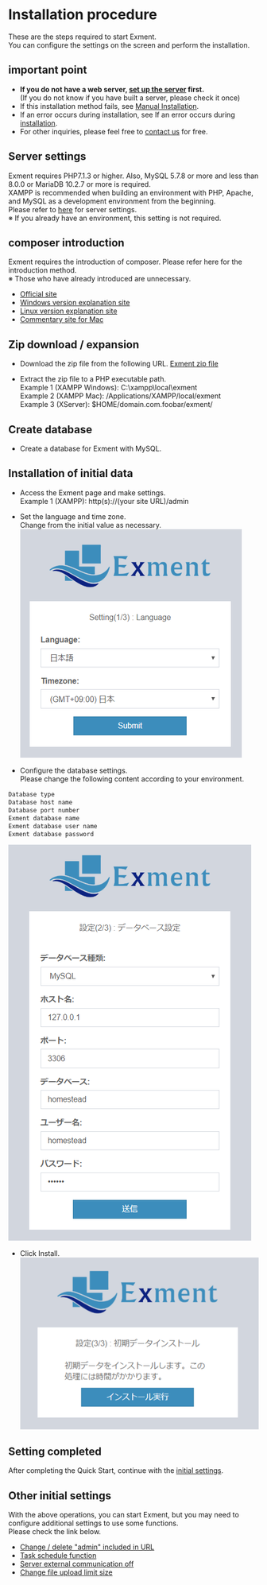 # Installation procedure
These are the steps required to start Exment.  
You can configure the settings on the screen and perform the installation.  


## important point
- **If you do not have a web server, [set up the server](/server) first.**  
(If you do not know if you have built a server, please check it once)
- If this installation method fails, see [Manual Installation](/quickstart_manual).
- If an error occurs during installation, see If an error occurs during [installation](/install_error).
- For other inquiries, please feel free to [contact us](https://exment.net/inquiry) for free.

## Server settings
Exment requires PHP7.1.3 or higher. Also, MySQL 5.7.8 or more and less than 8.0.0 or MariaDB 10.2.7 or more is required.  
XAMPP is recommended when building an environment with PHP, Apache, and MySQL as a development environment from the beginning.  
Please refer to [here](install_xampp) for server settings.  
※ If you already have an environment, this setting is not required.


## composer introduction
Exment requires the introduction of composer. Please refer here for the introduction method.  
※ Those who have already introduced are unnecessary.  
- [Official site](https://getcomposer.org/download/)
- [Windows version explanation site](https://weblabo.oscasierra.net/php-composer-windows-install/)
- [Linux version explanation site](https://weblabo.oscasierra.net/php-composer-centos-install/)
- [Commentary site for Mac](https://weblabo.oscasierra.net/php-composer-macos-homebrew-install/)


## Zip download / expansion
- Download the zip file from the following URL.
[Exment zip file](https://exment.net/downloads/en/exment.zip)  

- Extract the zip file to a PHP executable path.  
Example 1 (XAMPP Windows): C:\xampp\local\exment  
Example 2 (XAMPP Mac): /Applications/XAMPP/local/exment  
Example 3 (XServer): $HOME/domain.com.foobar/exment/

## Create database
- Create a database for Exment with MySQL.

## Installation of initial data
- Access the Exment page and make settings.  
Example 1 (XAMPP): http(s)://(your site URL)/admin

- Set the language and time zone.  
Change from the initial value as necessary.  
![Installation screen_Setting](img/quickstart/setting_windows1.png)  

- Configure the database settings.  
Please change the following content according to your environment.  
~~~
Database type
Database host name
Database port number
Exment database name
Exment database user name
Exment database password
~~~  

![インストール画面_設定](img/quickstart/setting_windows2.png)  
  
- Click Install.  
![インストール画面_設定](img/quickstart/setting_windows3.png)  


## Setting completed
After completing the Quick Start, continue with the [initial settings](/first_setting.md).

## Other initial settings
With the above operations, you can start Exment, but you may need to configure additional settings to use some functions.  
Please check the link below.  
- [Change / delete "admin" included in URL](/quickstart_more.md#Change/delete-"admin"-included-in-URL)
- [Task schedule function](/quickstart_more.md#Task-schedule-function)
- [Server external communication off](/quickstart_more.md#Server-external-communication-off)
- [Change file upload limit size](/quickstart_more.md#Change-file-upload-limit-size)
